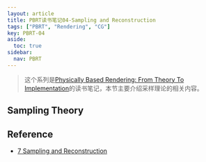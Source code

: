 ```yaml
---
layout: article
title: PBRT读书笔记04-Sampling and Reconstruction
tags: ["PBRT", "Rendering", "CG"]
key: PBRT-04
aside:
  toc: true
sidebar:
  nav: PBRT
---
```


> 这个系列是[Physically Based Rendering: From Theory To Implementation](https://pbr-book.org/)的读书笔记，本节主要介绍采样理论的相关内容。
<!--more-->

## Sampling Theory

## Reference

- [7 Sampling and Reconstruction](https://pbr-book.org/3ed-2018/Sampling_and_Reconstruction)